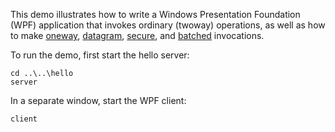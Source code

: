 This demo illustrates how to write a Windows Presentation Foundation
(WPF) application that invokes ordinary (twoway) operations, as well
as how to make [oneway][1], [datagram][2], [secure][3], and
[batched][4] invocations.

To run the demo, first start the hello server:

```
cd ..\..\hello
server
```

In a separate window, start the WPF client:

```
client
```

[1]: https://doc.zeroc.com/ice/4.0/client-side-features/oneway-invocations
[2]: https://doc.zeroc.com/ice/4.0/client-side-features/datagram-invocations
[3]: https://doc.zeroc.com/ice/4.0/ice-plugins/icessl
[4]: https://doc.zeroc.com/ice/4.0/client-side-features/batched-invocations
